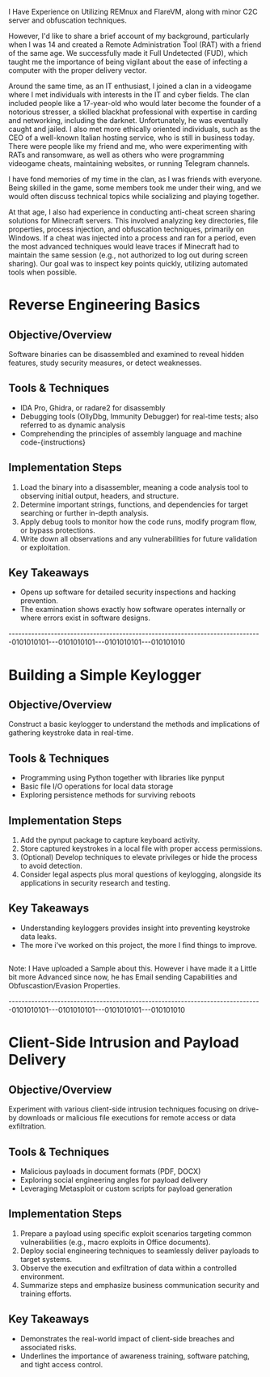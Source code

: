 I Have Experience on Utilizing REMnux and FlareVM, along with minor C2C server and obfuscation techniques.

However, I'd like to share a brief account of my background, particularly when I was 14 and created a Remote Administration Tool (RAT) with a friend of the same age. 
We successfully made it Full Undetected (FUD), which taught me the importance of being vigilant about the ease of infecting a computer with the proper delivery vector.

Around the same time, as an IT enthusiast, I joined a clan in a videogame where I met individuals with interests in the IT and cyber fields. The clan included people like a 17-year-old who would later become the founder of a notorious stresser, a skilled blackhat professional with expertise in carding and networking, including the darknet. Unfortunately, he was eventually caught and jailed. I also met more ethically oriented individuals, such as the CEO of a well-known Italian hosting service, who is still in business today. There were people like my friend and me, who were experimenting with RATs and ransomware, as well as others who were programming videogame cheats, maintaining websites, or running Telegram channels.

I have fond memories of my time in the clan, as I was friends with everyone. Being skilled in the game, some members took me under their wing, and we would often discuss technical topics while socializing and playing together.

At that age, I also had experience in conducting anti-cheat screen sharing solutions for Minecraft servers. This involved analyzing key directories, file properties, process injection, and obfuscation techniques, primarily on Windows. If a cheat was injected into a process and ran for a period, even the most advanced techniques would leave traces if Minecraft had to maintain the same session (e.g., not authorized to log out during screen sharing). Our goal was to inspect key points quickly, utilizing automated tools when possible.




# Reverse Engineering Basics

## Objective/Overview

Software binaries can be disassembled and examined to reveal hidden features, study security measures, or detect weaknesses.

## Tools & Techniques

- IDA Pro, Ghidra, or radare2 for disassembly
- Debugging tools (OllyDbg, Immunity Debugger) for real-time tests; also referred to as dynamic analysis
- Comprehending the principles of assembly language and machine code-{instructions}

## Implementation Steps

1. Load the binary into a disassembler, meaning a code analysis tool to observing initial output, headers, and structure.
2. Determine important strings, functions, and dependencies for target searching or further in-depth analysis.
3. Apply debug tools to monitor how the code runs, modify program flow, or bypass protections.
4. Write down all observations and any vulnerabilities for future validation or exploitation.

## Key Takeaways

- Opens up software for detailed security inspections and hacking prevention.
- The examination shows exactly how software operates internally or where errors exist in software designs.

------------------------------------------------------------------------------0101010101---0101010101---0101010101---010101010
# Building a Simple Keylogger

## Objective/Overview
Construct a basic keylogger to understand the methods and implications of gathering keystroke data in real-time.

## Tools & Techniques

- Programming using Python together with libraries like pynput
- Basic file I/O operations for local data storage 
- Exploring persistence methods for surviving reboots

## Implementation Steps
1. Add the pynput package to capture keyboard activity.
2. Store captured keystrokes in a local file with proper access permissions.
3. (Optional) Develop techniques to elevate privileges or hide the process to avoid detection.
4. Consider legal aspects plus moral questions of keylogging, alongside its applications in security research and testing.

## Key Takeaways

- Understanding keyloggers provides insight into preventing keystroke data leaks.
- The more i've worked on this project, the more I find things to improve.

##

Note: I Have uploaded a Sample about this. However i have made it a Little bit more Advanced since now, he has Email sending Capabilities and Obfuscastion/Evasion Properties.

------------------------------------------------------------------------------0101010101---0101010101---0101010101---010101010
# Client-Side Intrusion and Payload Delivery

## Objective/Overview

Experiment with various client-side intrusion techniques focusing on drive-by downloads or malicious file executions for remote access or data exfiltration.

## Tools & Techniques
- Malicious payloads in document formats (PDF, DOCX)
- Exploring social engineering angles for payload delivery
- Leveraging Metasploit or custom scripts for payload generation

## Implementation Steps
1. Prepare a payload using specific exploit scenarios targeting common vulnerabilities (e.g., macro exploits in Office documents).
2. Deploy social engineering techniques to seamlessly deliver payloads to target systems.
3. Observe the execution and exfiltration of data within a controlled environment.
4. Summarize steps and emphasize business communication security and training efforts.
   
## Key Takeaways
- Demonstrates the real-world impact of client-side breaches and associated risks.
- Underlines the importance of awareness training, software patching, and tight access control.
